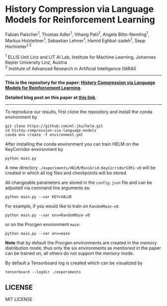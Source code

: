# History Compression via Language Models for Reinforcement Learning

Fabian Paischer<sup>1</sup>,
Thomas Adler<sup>1</sup>,
Vihang Patil<sup>1</sup>,
Angela Bitto-Nemling<sup>1</sup>,
Markus Holzleitner<sup>1</sup>,
Sebastian Lehner<sup>1</sup>,
Hamid Eghbal-zadeh<sup>1</sup>,
Sepp Hochreiter<sup>1 2</sup>

<sup>1</sup> ELLIS Unit Linz and LIT AI Lab, Institute for Machine Learning, Johannes Kepler University Linz, Austria  
<sup>2</sup> Institute of Advanced Research in Artificial Intelligence (IARAI)

---

**This is the repository for the paper:
[History Compression via Language Models for Reinforcement Learning]().**

**Detailed blog post on this paper at [this link]().**

---

To reproduce our results, first clone the repository and install the conda environment by

    git clone https://github.com/ml-jku/helm.git
    cd histoy-compression-via-language-models
    conda env create -f environment.yml

After installing the conda environment you can train HELM on the KeyCorridor environment by

    python main.py

A new directory `./experiments/HELM/MiniGrid-KeyCorridorS3R1-v0` will be created in which all log files and checkpoints will be stored.

All changeable parameters are stored in the `config.json` file and can be adjusted via command line arguments as:

    python main.py --var KEY=VALUE

For example, if you would like to train on `RandomMaze-v0`:

    python main.py --var env=RandomMaze-v0

or on the Procgen environment `maze`:

    python main.py --var env=maze

**Note** that by default the Procgen environments are created in the *memory* distribution mode, thus only the six environments 
as mentioned in the paper can be trained on, all others do not support the *memory* mode.

By default a Tensorboard log is created which can be visualized by

    tensorboard --logdir ./experiments

## LICENSE
MIT LICENSE
